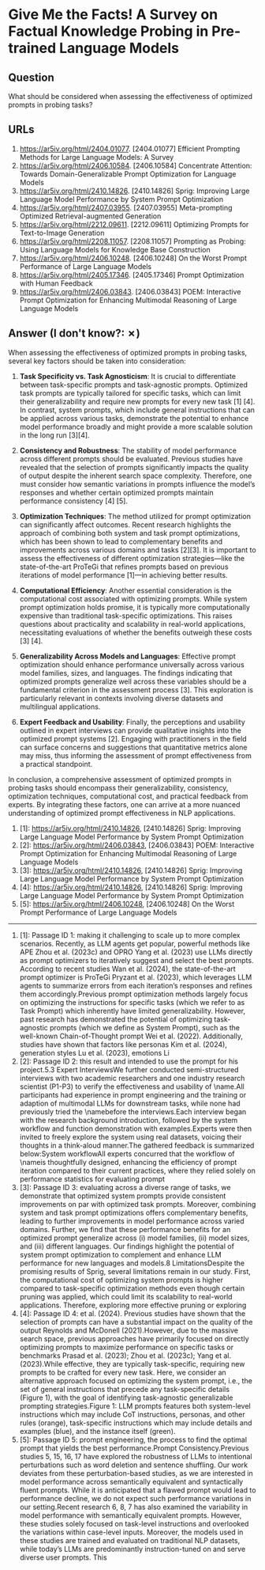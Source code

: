 # Give Me the Facts! A Survey on Factual Knowledge Probing in Pre-trained Language Models

## Question

What should be considered when assessing the effectiveness of optimized prompts in probing tasks?

## URLs

1. https://ar5iv.org/html/2404.01077. [2404.01077] Efficient Prompting Methods for Large Language Models: A Survey
2. https://ar5iv.org/html/2406.10584. [2406.10584] Concentrate Attention: Towards Domain-Generalizable Prompt Optimization for Language Models
3. https://ar5iv.org/html/2410.14826. [2410.14826] Sprig: Improving Large Language Model Performance by System Prompt Optimization
4. https://ar5iv.org/html/2407.03955. [2407.03955] Meta-prompting Optimized Retrieval-augmented Generation
5. https://ar5iv.org/html/2212.09611. [2212.09611] Optimizing Prompts for Text-to-Image Generation
6. https://ar5iv.org/html/2208.11057. [2208.11057] Prompting as Probing: Using Language Models for Knowledge Base Construction
7. https://ar5iv.org/html/2406.10248. [2406.10248] On the Worst Prompt Performance of Large Language Models
8. https://ar5iv.org/html/2405.17346. [2405.17346] Prompt Optimization with Human Feedback
9. https://ar5iv.org/html/2406.03843. [2406.03843] POEM: Interactive Prompt Optimization for Enhancing Multimodal Reasoning of Large Language Models

## Answer (I don't know?: ✗)

When assessing the effectiveness of optimized prompts in probing tasks, several key factors should be taken into consideration:

1. **Task Specificity vs. Task Agnosticism**: It is crucial to differentiate between task-specific prompts and task-agnostic prompts. Optimized task prompts are typically tailored for specific tasks, which can limit their generalizability and require new prompts for every new task [1] [4]. In contrast, system prompts, which include general instructions that can be applied across various tasks, demonstrate the potential to enhance model performance broadly and might provide a more scalable solution in the long run [3][4].

2. **Consistency and Robustness**: The stability of model performance across different prompts should be evaluated. Previous studies have revealed that the selection of prompts significantly impacts the quality of output despite the inherent search space complexity. Therefore, one must consider how semantic variations in prompts influence the model’s responses and whether certain optimized prompts maintain performance consistency [4] [5].

3. **Optimization Techniques**: The method utilized for prompt optimization can significantly affect outcomes. Recent research highlights the approach of combining both system and task prompt optimizations, which has been shown to lead to complementary benefits and improvements across various domains and tasks [2][3]. It is important to assess the effectiveness of different optimization strategies—like the state-of-the-art ProTeGi that refines prompts based on previous iterations of model performance [1]—in achieving better results.

4. **Computational Efficiency**: Another essential consideration is the computational cost associated with optimizing prompts. While system prompt optimization holds promise, it is typically more computationally expensive than traditional task-specific optimizations. This raises questions about practicality and scalability in real-world applications, necessitating evaluations of whether the benefits outweigh these costs [3] [4].

5. **Generalizability Across Models and Languages**: Effective prompt optimization should enhance performance universally across various model families, sizes, and languages. The findings indicating that optimized prompts generalize well across these variables should be a fundamental criterion in the assessment process [3]. This exploration is particularly relevant in contexts involving diverse datasets and multilingual applications.

6. **Expert Feedback and Usability**: Finally, the perceptions and usability outlined in expert interviews can provide qualitative insights into the optimized prompt systems [2]. Engaging with practitioners in the field can surface concerns and suggestions that quantitative metrics alone may miss, thus informing the assessment of prompt effectiveness from a practical standpoint.

In conclusion, a comprehensive assessment of optimized prompts in probing tasks should encompass their generalizability, consistency, optimization techniques, computational cost, and practical feedback from experts. By integrating these factors, one can arrive at a more nuanced understanding of optimized prompt effectiveness in NLP applications.

1. [1]:  https://ar5iv.org/html/2410.14826, [2410.14826] Sprig: Improving Large Language Model Performance by System Prompt Optimization
2. [2]:  https://ar5iv.org/html/2406.03843, [2406.03843] POEM: Interactive Prompt Optimization for Enhancing Multimodal Reasoning of Large Language Models
3. [3]:  https://ar5iv.org/html/2410.14826, [2410.14826] Sprig: Improving Large Language Model Performance by System Prompt Optimization
4. [4]:  https://ar5iv.org/html/2410.14826, [2410.14826] Sprig: Improving Large Language Model Performance by System Prompt Optimization
5. [5]:  https://ar5iv.org/html/2406.10248, [2406.10248] On the Worst Prompt Performance of Large Language Models
---
1. [1]:  Passage ID 1: making it challenging to scale up to more complex scenarios. Recently, as LLM agents get popular, powerful methods like APE Zhou et al. (2023c) and OPRO Yang et al. (2023) use LLMs directly as prompt optimizers to iteratively suggest and select the best prompts. According to recent studies Wan et al. (2024), the state-of-the-art prompt optimizer is ProTeGi Pryzant et al. (2023), which leverages LLM agents to summarize errors from each iteration’s responses and refines them accordingly.Previous prompt optimization methods largely focus on optimizing the instructions for specific tasks (which we refer to as Task Prompt) which inherently have limited generalizability. However, past research has demonstrated the potential of optimizing task-agnostic prompts (which we define as System Prompt), such as the well-known Chain-of-Thought prompt Wei et al. (2022). Additionally, studies have shown that factors like personas Kim et al. (2024), generation styles Lu et al. (2023), emotions Li
2. [2]:  Passage ID 2: this result and intended to use the prompt for his project.5.3 Expert InterviewsWe further conducted semi-structured interviews with two academic researchers and one industry research scientist (P1-P3) to verify the effectiveness and usability of \name.All participants had experience in prompt engineering and the training or adaption of multimodal LLMs for downstream tasks, while none had previously tried the \namebefore the interviews.Each interview began with the research background introduction, followed by the system workflow and function demonstration with examples.Experts were then invited to freely explore the system using real datasets, voicing their thoughts in a think-aloud manner.The gathered feedback is summarized below:System workflowAll experts concurred that the workflow of \nameis thoughtfully designed, enhancing the efficiency of prompt iteration compared to their current practices, where they relied solely on performance statistics for evaluating prompt
3. [3]:  Passage ID 3: evaluating across a diverse range of tasks, we demonstrate that optimized system prompts provide consistent improvements on par with optimized task prompts. Moreover, combining system and task prompt optimizations offers complementary benefits, leading to further improvements in model performance across varied domains. Further, we find that these performance benefits for an optimized prompt generalize across (i) model families, (ii) model sizes, and (iii) different languages. Our findings highlight the potential of system prompt optimization to complement and enhance LLM performance for new languages and models.8 LimitationsDespite the promising results of Sprig, several limitations remain in our study. First, the computational cost of optimizing system prompts is higher compared to task-specific optimization methods even though certain pruning was applied, which could limit its scalability to real-world applications. Therefore, exploring more effective pruning or exploring
4. [4]:  Passage ID 4: et al. (2024). Previous studies have shown that the selection of prompts can have a substantial impact on the quality of the output Reynolds and McDonell (2021).However, due to the massive search space, previous approaches have primarily focused on directly optimizing prompts to maximize performance on specific tasks or benchmarks Prasad et al. (2023); Zhou et al. (2023c); Yang et al. (2023).While effective, they are typically task-specific, requiring new prompts to be crafted for every new task. Here, we consider an alternative approach focused on optimizing the system prompt, i.e., the set of general instructions that precede any task-specific details (Figure 1), with the goal of identifying task-agnostic generalizable prompting strategies.Figure 1: LLM prompts features both system-level instructions which may include CoT instructions, personas, and other rules (orange), task-specific instructions which may include details and examples (blue), and the instance itself (green).
5. [5]:  Passage ID 5: prompt engineering, the process to find the optimal prompt that yields the best performance.Prompt Consistency.Previous studies 5, 15, 16, 17 have explored the robustness of LLMs to intentional perturbations such as word deletion and sentence shuffling. Our work deviates from these perturbation-based studies, as we are interested in model performance across semantically equivalent and syntactically fluent prompts. While it is anticipated that a flawed prompt would lead to performance decline, we do not expect such performance variations in our setting.Recent research 6, 8, 7 has also examined the variability in model performance with semantically equivalent prompts. However, these studies solely focused on task-level instructions and overlooked the variations within case-level inputs. Moreover, the models used in these studies are trained and evaluated on traditional NLP datasets, while today’s LLMs are predominantly instruction-tuned on and serve diverse user prompts. This